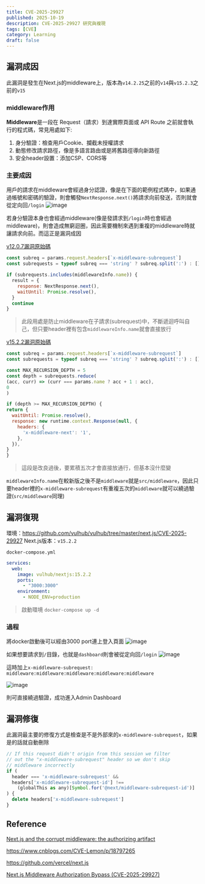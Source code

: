 ```yaml
---
title: CVE-2025-29927
published: 2025-10-19
description: CVE-2025-29927 研究與複現
tags: [CVE]
category: Learning
draft: false
---
```


## 漏洞成因
此漏洞是發生在Next.js的middleware上，版本為`v14.2.25`之前的`v14`與`v15.2.3`之前的`v15`

### middleware作用
**Middleware**是一段在 Request（請求）到達實際頁面或 API Route 之前就會執行的程式碼，常見用處如下:
1. 身分驗證：檢查用戶Cookie、攔截未授權請求
2. 動態修改請求路徑，像是多語言路由或是將舊路徑導向新路徑
3. 安全header設置：添加CSP、CORS等

### 主要成因
用戶的請求在middleware會經過身分認證，像是在下面的範例程式碼中，如果通過帳號和密碼的驗證，則會觸發`NextResponse.next()`將請求向前發送，否則就會從定向回`/login`
![image](https://hackmd.io/_uploads/r1EdP5Ktgg.png)

若身分驗證本身也會經過middleware(像是發請求到`/login`時也會經過middleware)，則會造成無窮迴圈，因此需要機制來遇到重複的middleware時就讓請求向前。而這正是漏洞成因

[v12.0.7漏洞原始碼](<https://github.com/vercel/next.js/blob/v12.0.7/packages/next/server/next-server.ts>)
```javascript
const subreq = params.request.headers[`x-middleware-subrequest`]
const subrequests = typeof subreq === 'string' ? subreq.split(':') : []

if (subrequests.includes(middlewareInfo.name)) {
  result = {
    response: NextResponse.next(),
    waitUntil: Promise.resolve(),
  }
  continue
}
```
> 此段用處是防止middleware在子請求(subrequest)中，不斷遞迴呼叫自己，但只要header裡有包含`middlewareInfo.name`就會直接放行

[v15.2.2漏洞原始碼](<https://github.com/vercel/next.js/blob/v15.2.2/packages/next/src/server/web/sandbox/sandbox.ts>)
```javascript
const subreq = params.request.headers[`x-middleware-subrequest`]
const subrequests = typeof subreq === 'string' ? subreq.split(':') : []

const MAX_RECURSION_DEPTH = 5
const depth = subrequests.reduce(
(acc, curr) => (curr === params.name ? acc + 1 : acc),
0
)

if (depth >= MAX_RECURSION_DEPTH) {
return {
  waitUntil: Promise.resolve(),
  response: new runtime.context.Response(null, {
    headers: {
      'x-middleware-next': '1',
    },
  }),
}
}
```
> 這段是改良過後，要累積五次才會直接放通行，但基本沒什麼變

`middlewareInfo.name`在較新版之後不是`middleware`就是`src/middleware`，因此只要header裡的`x-middleware-subrequest`有重複五次的`middleware`就可以繞過驗證(`src/middleware`同理)

## 漏洞復現

環境：https://github.com/vulhub/vulhub/tree/master/next.js/CVE-2025-29927
Next.js版本：`v15.2.2`

`docker-compose.yml`
```yml
services:
  web:
    image: vulhub/nextjs:15.2.2
    ports:
      - "3000:3000"
    environment:
      - NODE_ENV=production
```

> 啟動環境
`docker-compose up -d`

### 過程
將docker啟動後可以經由3000 port連上登入頁面
![image](https://hackmd.io/_uploads/S1mhcqYtge.png)

如果想要請求到`/`目錄，也就是`dashboard`則會被從定向回`/login`
![image](https://hackmd.io/_uploads/H1ukiqYFxx.png)

這時加上`x-middleware-subrequest: middleware:middleware:middleware:middleware:middleware`

![image](https://hackmd.io/_uploads/B1Xmi9KFel.png)

則可直接繞過驗證，成功進入Admin Dashboard

## 漏洞修復
此漏洞最主要的修復方式是檢查是不是外部來的`x-middleware-subrequest`，如果是的話就自動刪除

```javascript
// If this request didn't origin from this session we filter
// out the "x-middleware-subrequest" header so we don't skip
// middleware incorrectly
if (
  header === 'x-middleware-subrequest' &&
  headers['x-middleware-subrequest-id'] !==
    (globalThis as any)[Symbol.for('@next/middleware-subrequest-id')]
) {
  delete headers['x-middleware-subrequest']
}
```


## Reference
[Next.js and the corrupt middleware: the authorizing artifact](https://zhero-web-sec.github.io/research-and-things/nextjs-and-the-corrupt-middleware)

https://www.cnblogs.com/CVE-Lemon/p/18797265

https://github.com/vercel/next.js

[Next.js Middleware Authorization Bypass (CVE-2025-29927)](https://github.com/vulhub/vulhub/tree/master/next.js/CVE-2025-29927)
